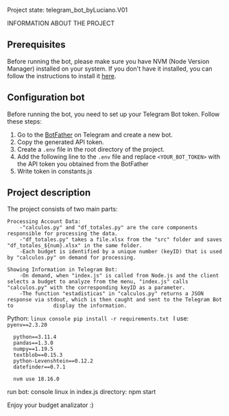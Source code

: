 Project state: telegram_bot_byLuciano.V01

INFORMATION ABOUT THE PROJECT

## Prerequisites
Before running the bot, please make sure you have NVM (Node Version Manager) installed on your system. If you don't have it installed, you can follow the instructions to install it [here](https://github.com/nvm-sh/nvm#installation).

## Configuration bot
Before running the bot, you need to set up your Telegram Bot token. Follow these steps:

1. Go to the [BotFather](https://t.me/botfather) on Telegram and create a new bot.
2. Copy the generated API token.
3. Create a `.env` file in the root directory of the project.
4. Add the following line to the `.env` file and replace `<YOUR_BOT_TOKEN>` with the API token you obtained from the BotFather
5. Write token in constants.js

## Project description
The project consists of two main parts:

    Processing Account Data:
        -"calculos.py" and "df_totales.py" are the core components responsible for processing the data.
        -"df_totales.py" takes a file.xlsx from the "src" folder and saves "df_totales_${num}.xlsx" in the same folder.
        -Each budget is identified by a unique number (keyID) that is used by "calculos.py" on demand for processing.

    Showing Information in Telegram Bot:
        -On demand, when "index.js" is called from Node.js and the client selects a budget to analyze from the menu, "index.js" calls                      "calculos.py" with the corresponding keyID as a parameter.
        -The function "estadisticas" in "calculos.py" returns a JSON response via stdout, which is then caught and sent to the Telegram Bot to             display the information.

Python:
      ```linux console
    pip install -r requirements.txt
      ```
  I use: 
    ```pyenv==2.3.20```
  
  ```requirements:
    python==3.11.4
    pandas==1.3.0
    numpy==1.19.5
    textblob==0.15.3
    python-Levenshtein==0.12.2
    datefinder==0.7.1
  ```
```Node.js:
  nvm use 18.16.0
```
run bot:
  console linux in index.js directory: npm start


Enjoy your budget analizator :)


  
  



